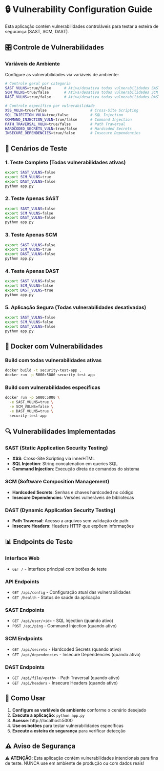 # 🔒 Vulnerability Configuration Guide

Esta aplicação contém vulnerabilidades controláveis para testar a esteira de segurança (SAST, SCM, DAST).

## 🎛️ Controle de Vulnerabilidades

### Variáveis de Ambiente

Configure as vulnerabilidades via variáveis de ambiente:

```bash
# Controle geral por categoria
SAST_VULNS=true/false      # Ativa/desativa todas vulnerabilidades SAST
SCM_VULNS=true/false       # Ativa/desativa todas vulnerabilidades SCM  
DAST_VULNS=true/false      # Ativa/desativa todas vulnerabilidades DAST

# Controle específico por vulnerabilidade
XSS_VULN=true/false                    # Cross-Site Scripting
SQL_INJECTION_VULN=true/false          # SQL Injection
COMMAND_INJECTION_VULN=true/false      # Command Injection
PATH_TRAVERSAL_VULN=true/false         # Path Traversal
HARDCODED_SECRETS_VULN=true/false      # Hardcoded Secrets
INSECURE_DEPENDENCIES=true/false       # Insecure Dependencies
```

## 🧪 Cenários de Teste

### 1. Teste Completo (Todas vulnerabilidades ativas)
```bash
export SAST_VULNS=false
export SCM_VULNS=true
export DAST_VULNS=false
python app.py
```

### 2. Teste Apenas SAST
```bash
export SAST_VULNS=false
export SCM_VULNS=false
export DAST_VULNS=false
python app.py
```

### 3. Teste Apenas SCM
```bash
export SAST_VULNS=false
export SCM_VULNS=true
export DAST_VULNS=false
python app.py
```

### 4. Teste Apenas DAST
```bash
export SAST_VULNS=false
export SCM_VULNS=false
export DAST_VULNS=true
python app.py
```

### 5. Aplicação Segura (Todas vulnerabilidades desativadas)
```bash
export SAST_VULNS=false
export SCM_VULNS=false
export DAST_VULNS=false
python app.py
```

## 🐳 Docker com Vulnerabilidades

### Build com todas vulnerabilidades ativas
```bash
docker build -t security-test-app .
docker run -p 5000:5000 security-test-app
```

### Build com vulnerabilidades específicas
```bash
docker run -p 5000:5000 \
  -e SAST_VULNS=true \
  -e SCM_VULNS=false \
  -e DAST_VULNS=true \
  security-test-app
```

## 🔍 Vulnerabilidades Implementadas

### SAST (Static Application Security Testing)
- **XSS**: Cross-Site Scripting via innerHTML
- **SQL Injection**: String concatenation em queries SQL
- **Command Injection**: Execução direta de comandos do sistema

### SCM (Software Composition Management)
- **Hardcoded Secrets**: Senhas e chaves hardcoded no código
- **Insecure Dependencies**: Versões vulneráveis de bibliotecas

### DAST (Dynamic Application Security Testing)
- **Path Traversal**: Acesso a arquivos sem validação de path
- **Insecure Headers**: Headers HTTP que expõem informações

## 📊 Endpoints de Teste

### Interface Web
- `GET /` - Interface principal com botões de teste

### API Endpoints
- `GET /api/config` - Configuração atual das vulnerabilidades
- `GET /health` - Status de saúde da aplicação

### SAST Endpoints
- `GET /api/user/<id>` - SQL Injection (quando ativo)
- `POST /api/ping` - Command Injection (quando ativo)

### SCM Endpoints
- `GET /api/secrets` - Hardcoded Secrets (quando ativo)
- `GET /api/dependencies` - Insecure Dependencies (quando ativo)

### DAST Endpoints
- `GET /api/file/<path>` - Path Traversal (quando ativo)
- `GET /api/headers` - Insecure Headers (quando ativo)

## 🚀 Como Usar

1. **Configure as variáveis de ambiente** conforme o cenário desejado
2. **Execute a aplicação**: `python app.py`
3. **Acesse**: http://localhost:5000
4. **Use os botões** para testar vulnerabilidades específicas
5. **Execute a esteira de segurança** para verificar detecção

## ⚠️ Aviso de Segurança

⚠️ **ATENÇÃO**: Esta aplicação contém vulnerabilidades intencionais para fins de teste. 
NUNCA use em ambiente de produção ou com dados reais! 